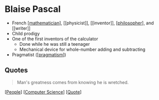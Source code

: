 # Blaise Pascal

- French [[mathematician]], [[physicist]], [[inventor]], [[philosopher]], and [[writer]]
- Child prodigy
- One of the first inventors of the calculator
  - Done while he was still a teenager
  - Mechanical device for whole-number adding and subtracting
- Pragmatist ([[pragmatism]])

## Quotes

> Man's greatness comes from knowing he is wretched.

[[People]] [[Computer Science]] [[Quote]]

[//begin]: # "Autogenerated link references for markdown compatibility"
[mathematician]: mathematician "Mathematician"
[philosopher]: philosopher "Philosopher"
[pragmatism]: pragmatism "Pragmatism"
[People]: people "People"
[Computer Science]: computer-science "Computer Science"
[Quote]: quote "Quote"
[//end]: # "Autogenerated link references"